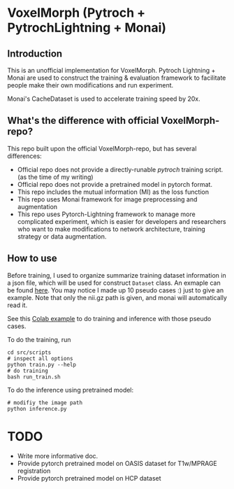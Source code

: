 # VoxelMorph (Pytroch + PytrochLightning + Monai)

## Introduction
This is an unofficial implementation for VoxelMorph. Pytroch Lightning + Monai are used to construct the training & evaluation framework to facilitate people make their own modifications and run experiment. 

Monai's CacheDataset is used to accelerate training speed by 20x.

## What's the difference with official VoxelMorph-repo?
This repo built upon the official VoxelMorph-repo, but has several differences: 

- Official repo does not provide a directly-runable *pytroch* training script. (as the time of my writing)
- Official repo does not provide a pretrained model in pytorch format.
- This repo includes the mutual information (MI) as the loss function
- This repo uses Monai framework for image preprocessing and augmentation
- This repo uses Pytorch-Lightning framework to manage more complicated experiment, which is easier for developers and researchers who want to make modifications to network architecture, training strategy or data augmentation.

## How to use
Before training, I used to organize summarize training dataset information in a json file, which will be used for construct `Dataset` class. An exmaple can be found [here](./data/cache/data.json). You may notice I made up 10 pseudo cases :) just to give an example.
Note that only the nii.gz path is given, and monai will automatically read it. 

See this [Colab example](https://colab.research.google.com/drive/1bObtvPhC-RPPjeeAcRciGYdOU_XUs8Pe?usp=sharing) to do training and inference with those pseudo cases.

To do the training, run
```shell script
cd src/scripts
# inspect all options
python train.py --help
# do training
bash run_train.sh
```


To do the inference using pretrained model:
```shell script
# modifiy the image path
python inference.py 
```

# TODO
- Write more informative doc.
- Provide pytorch pretrained model on OASIS dataset for T1w/MPRAGE registration
- Provide pytorch pretrained model on HCP dataset
